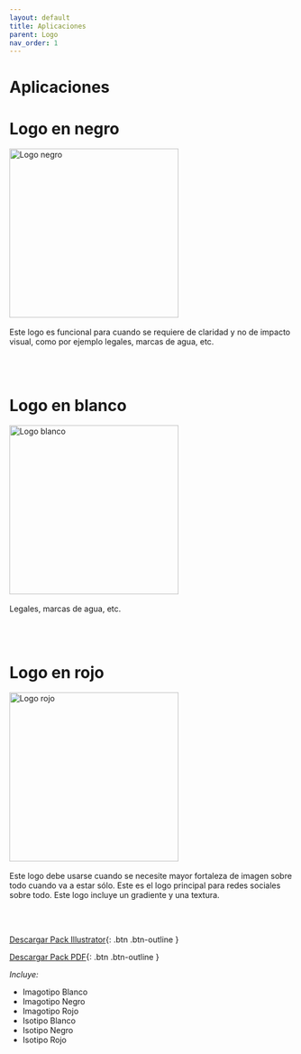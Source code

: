 ```yaml
---
layout: default
title: Aplicaciones
parent: Logo
nav_order: 1
---
```


# Aplicaciones

# Logo en negro

<img src="../../../assets/images/logo-black.jpg" width="300" alt="Logo negro"/>
<br /><br />
Este logo es funcional para cuando se requiere de claridad y no de impacto visual, como por ejemplo legales, marcas de agua, etc.

<br /><br />

# Logo en blanco
<img src="../../../assets/images/logo-white.jpg" width="300" alt="Logo blanco"/>
<br /><br />
Legales, marcas de agua, etc.

<br /><br />

# Logo en rojo
<img src="../../../assets/images/logo-rojo.jpg" width="300" alt="Logo rojo"/>
<br /><br />
Este logo debe usarse cuando se necesite mayor fortaleza de imagen sobre todo cuando va a estar sólo. Este es el logo principal para redes sociales sobre todo. Este logo incluye un gradiente y una textura.

<br /><br />

[Descargar Pack Illustrator](https://drive.google.com/uc?export=download&id=12TTnYwLEfeDxOvKQKdV9HS-5SXaluvv7){: .btn .btn-outline }

[Descargar Pack PDF](https://drive.google.com/uc?export=download&id=1bgt6ICJh1qYO8u7UAOazpMidBK6-KcRo){: .btn .btn-outline }


*Incluye:*
<ul>
<li>Imagotipo Blanco</li>
<li>Imagotipo Negro</li>
<li>Imagotipo Rojo</li>
<li>Isotipo Blanco</li>
<li>Isotipo Negro</li>
<li>Isotipo Rojo</li>
</ul>
<br>
<br>

